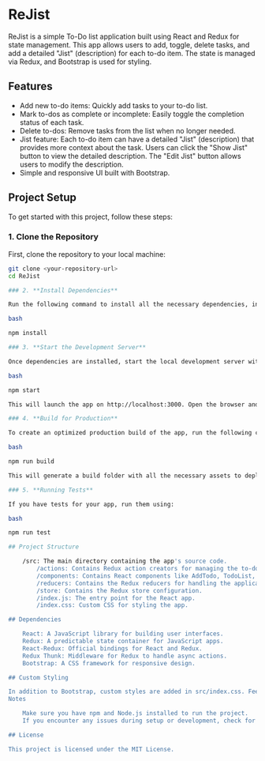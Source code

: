 # ReJist

ReJist is a simple To-Do list application built using React and Redux for state management. This app allows users to add, toggle, delete tasks, and add a detailed "Jist" (description) for each to-do item. The state is managed via Redux, and Bootstrap is used for styling.

## Features

- Add new to-do items: Quickly add tasks to your to-do list.
- Mark to-dos as complete or incomplete: Easily toggle the completion status of each task.
- Delete to-dos: Remove tasks from the list when no longer needed.
- Jist feature:
    Each to-do item can have a detailed "Jist" (description) that provides more context about the task.
    Users can click the "Show Jist" button to view the detailed description.
    The "Edit Jist" button allows users to modify the description.
- Simple and responsive UI built with Bootstrap.

## Project Setup

To get started with this project, follow these steps:

### 1. **Clone the Repository**

First, clone the repository to your local machine:

```bash
git clone <your-repository-url>
cd ReJist

### 2. **Install Dependencies**

Run the following command to install all the necessary dependencies, including React, Redux, React-Redux, Redux Thunk, Bootstrap, and any other required packages:

bash

npm install

### 3. **Start the Development Server**

Once dependencies are installed, start the local development server with:

bash

npm start

This will launch the app on http://localhost:3000. Open the browser and go to this URL to view and interact with the app.

### 4. **Build for Production**

To create an optimized production build of the app, run the following command:

bash

npm run build

This will generate a build folder with all the necessary assets to deploy the app.

### 5. **Running Tests**

If you have tests for your app, run them using:

bash

npm run test

## Project Structure

    /src: The main directory containing the app's source code.
        /actions: Contains Redux action creators for managing the to-do state.
        /components: Contains React components like AddTodo, TodoList, and TodoItem.
        /reducers: Contains the Redux reducers for handling the application state.
        /store: Contains the Redux store configuration.
        /index.js: The entry point for the React app.
        /index.css: Custom CSS for styling the app.

## Dependencies

    React: A JavaScript library for building user interfaces.
    Redux: A predictable state container for JavaScript apps.
    React-Redux: Official bindings for React and Redux.
    Redux Thunk: Middleware for Redux to handle async actions.
    Bootstrap: A CSS framework for responsive design.

## Custom Styling

In addition to Bootstrap, custom styles are added in src/index.css. Feel free to modify the CSS file to further customize the look and feel of the app.
Notes

    Make sure you have npm and Node.js installed to run the project.
    If you encounter any issues during setup or development, check for any errors in the terminal or browser console.

## License

This project is licensed under the MIT License.
